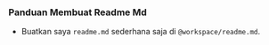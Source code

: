 ### Panduan Membuat Readme Md

- Buatkan saya `readme.md` sederhana saja di `@workspace/readme.md`.
